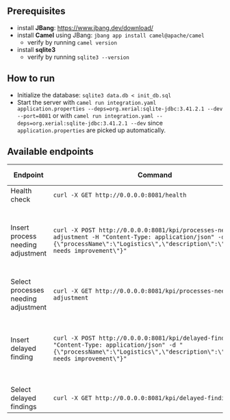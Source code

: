## Prerequisites

- install **JBang**: https://www.jbang.dev/download/
- install **Camel** using JBang: `jbang app install camel@apache/camel`
	- verify by running `camel version`
- install **sqlite3**
	- verify by running `sqlite3 --version`

## How to run

- Initialize the database: `sqlite3 data.db < init_db.sql`
- Start the server
  with `camel run integration.yaml application.properties --deps=org.xerial:sqlite-jdbc:3.41.2.1 --dev --port=8081`
  or with `camel run integration.yaml --deps=org.xerial:sqlite-jdbc:3.41.2.1 --dev` since `application.properties` are
  picked up automatically.

## Available endpoints

| Endpoint                            | Command                                                                                                                                                                                      | Response                                                                                               | Side-effect                                                 |
|-------------------------------------|----------------------------------------------------------------------------------------------------------------------------------------------------------------------------------------------|--------------------------------------------------------------------------------------------------------|-------------------------------------------------------------|
| Health check                        | `curl -X GET http://0.0.0.0:8081/health`                                                                                                                                                     | `Camel OK`                                                                                             | -                                                           |
| Insert process needing adjustment   | `curl -X POST http://0.0.0.0:8081/kpi/processes-needing-adjustment -H "Content-Type: application/json" -d "{\"processName\":\"Logistics\",\"description\":\"Logistics needs improvement\"}"` | `Process added successfully`                                                                           | Inserts process name, description and current date into DB. |
| Select processes needing adjustment | `curl -X GET http://0.0.0.0:8081/kpi/processes-needing-adjustment`                                                                                                                           | `[{"id":1,"processName":"Logistics","description":"Logistics needs improvement","date":"2023-05-28"}]` | -                                                           |
| Insert delayed finding              | `curl -X POST http://0.0.0.0:8081/kpi/delayed-findings -H "Content-Type: application/json" -d "{\"processName\":\"Logistics\",\"description\":\"Logistics needs improvement\"}"`             | `Delayed finding added successfully`                                                                   | Inserts process name, description and current date into DB. |
| Select delayed findings             | `curl -X GET http://0.0.0.0:8081/kpi/delayed-findings`                                                                                                                                       | `[{"id":1,"processName":"Logistics","description":"Logistics needs improvement","date":"2023-05-28"}]` | -                                                           |
